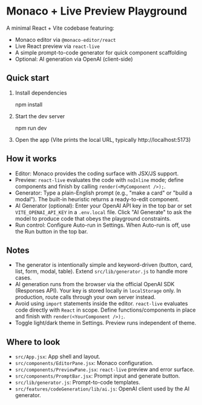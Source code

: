 # Monaco + Live Preview Playground

A minimal React + Vite codebase featuring:

- Monaco editor via `@monaco-editor/react`
- Live React preview via `react-live`
- A simple prompt-to-code generator for quick component scaffolding
 - Optional: AI generation via OpenAI (client-side)

## Quick start

1. Install dependencies

   npm install

2. Start the dev server

   npm run dev

3. Open the app (Vite prints the local URL, typically http://localhost:5173)

## How it works

- Editor: Monaco provides the coding surface with JSX/JS support.
- Preview: `react-live` evaluates the code with `noInline` mode; define components and finish by calling `render(<MyComponent />);`.
- Generator: Type a plain-English prompt (e.g., "make a card" or "build a modal"). The built-in heuristic returns a ready-to-edit component.
- AI Generator (optional): Enter your OpenAI API key in the top bar or set `VITE_OPENAI_API_KEY` in a `.env.local` file. Click "AI Generate" to ask the model to produce code that obeys the playground constraints.
 - Run control: Configure Auto-run in Settings. When Auto-run is off, use the Run button in the top bar.

## Notes

- The generator is intentionally simple and keyword-driven (button, card, list, form, modal, table). Extend `src/lib/generator.js` to handle more cases.
- AI generation runs from the browser via the official OpenAI SDK (Responses API). Your key is stored locally in `localStorage` only. In production, route calls through your own server instead.
- Avoid using `import` statements inside the editor. `react-live` evaluates code directly with `React` in scope. Define functions/components in place and finish with `render(<YourComponent />);`.
- Toggle light/dark theme in Settings. Preview runs independent of theme.

## Where to look

- `src/App.jsx`: App shell and layout.
- `src/components/EditorPane.jsx`: Monaco configuration.
- `src/components/PreviewPane.jsx`: `react-live` preview and error surface.
- `src/components/PromptBar.jsx`: Prompt input and generate button.
- `src/lib/generator.js`: Prompt-to-code templates.
- `src/features/codeGeneration/lib/ai.js`: OpenAI client used by the AI generator.
